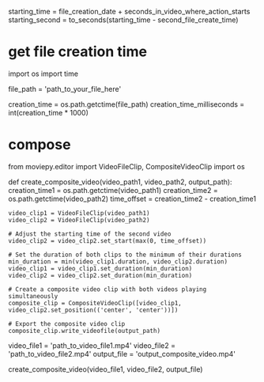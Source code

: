starting_time = file_creation_date + seconds_in_video_where_action_starts
starting_second = to_seconds(starting_time - second_file_create_time) 

# get file creation time

import os
import time

file_path = 'path_to_your_file_here'

creation_time = os.path.getctime(file_path)
creation_time_milliseconds = int(creation_time * 1000)

# compose

from moviepy.editor import VideoFileClip, CompositeVideoClip
import os

def create_composite_video(video_path1, video_path2, output_path):
    creation_time1 = os.path.getctime(video_path1)
    creation_time2 = os.path.getctime(video_path2)
    time_offset = creation_time2 - creation_time1

    video_clip1 = VideoFileClip(video_path1)
    video_clip2 = VideoFileClip(video_path2)

    # Adjust the starting time of the second video
    video_clip2 = video_clip2.set_start(max(0, time_offset))

    # Set the duration of both clips to the minimum of their durations
    min_duration = min(video_clip1.duration, video_clip2.duration)
    video_clip1 = video_clip1.set_duration(min_duration)
    video_clip2 = video_clip2.set_duration(min_duration)

    # Create a composite video clip with both videos playing simultaneously
    composite_clip = CompositeVideoClip([video_clip1, video_clip2.set_position(('center', 'center'))])

    # Export the composite video clip
    composite_clip.write_videofile(output_path)

video_file1 = 'path_to_video_file1.mp4'
video_file2 = 'path_to_video_file2.mp4'
output_file = 'output_composite_video.mp4'

create_composite_video(video_file1, video_file2, output_file)
